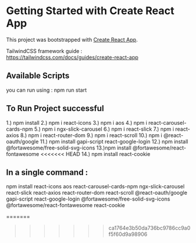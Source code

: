 # Getting Started with Create React App

This project was bootstrapped with [Create React App](https://github.com/facebook/create-react-app).

TailwindCSS framework guide : https://tailwindcss.com/docs/guides/create-react-app

## Available Scripts

 you can run using : npm run start

 ## To Run Project successful
1.) npm install
2.) npm i react-icons
3.) npm i aos
4.) npm i react-carousel-cards-npm
5.) npm i ngx-slick-carousel
6.) npm i react-slick
7.) npm i react-axios
8.) npm i react-router-dom
9.) npm i react-scroll
10.) npm i @react-oauth/google
11.) npm install gapi-script react-google-login
12.) npm install @fortawesome/free-solid-svg-icons
13.)npm install @fortawesome/react-fontawesome
<<<<<<< HEAD
14.) npm install react-cookie


## In a single command :
npm install react-icons aos react-carousel-cards-npm ngx-slick-carousel react-slick react-axios react-router-dom react-scroll @react-oauth/google gapi-script react-google-login @fortawesome/free-solid-svg-icons @fortawesome/react-fontawesome react-cookie

=======
>>>>>>> ca1764e3b50da736bc9786cc9a0f5f60d9a98906
